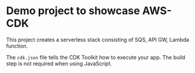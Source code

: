# Demo project to showcase AWS-CDK

This project creates a serverless stack consisting of SQS, API GW, Lambda function.

The `cdk.json` file tells the CDK Toolkit how to execute your app. The build step is not required when using JavaScript.
